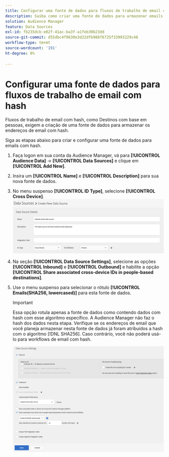 ```yaml
---
title: Configurar uma fonte de dados para fluxos de trabalho de email com hash
description: Saiba como criar uma fonte de dados para armazenar emails com hash para fluxos de trabalho de email com hash.
solution: Audience Manager
feature: Data Sources
exl-id: fb235dcb-e02f-41ac-ba3f-a1feb30b23dd
source-git-commit: d55dbc4f9630e3d22dfb988f6725f33993229c48
workflow-type: tm+mt
source-wordcount: '191'
ht-degree: 0%

---
```


# Configurar uma fonte de dados para fluxos de trabalho de email com hash

Fluxos de trabalho de email com hash, como Destinos com base em pessoas, exigem a criação de uma fonte de dados para armazenar os endereços de email com hash.

Siga as etapas abaixo para criar e configurar uma fonte de dados para emails com hash.

1. Faça logon em sua conta da Audience Manager, vá para **[!UICONTROL Audience Data]** -> **[!UICONTROL Data Sources]** e clique em **[!UICONTROL Add New]**.
1. Insira um **[!UICONTROL Name]** e **[!UICONTROL Description]** para sua nova fonte de dados.
1. No menu suspenso **[!UICONTROL ID Type]**, selecione **[!UICONTROL Cross Device]**.
   ![Imagem da interface do Audience Manager mostrando a seção de detalhes da fonte de dados.](../features/assets/create-hashed-email-data-source.png)
1. Na seção **[!UICONTROL Data Source Settings]**, selecione as opções **[!UICONTROL Inbound]** e **[!UICONTROL Outbound]** e habilite a opção **[!UICONTROL Share associated cross-device IDs in people-based destinations]**.
1. Use o menu suspenso para selecionar o rótulo **[!UICONTROL Emails(SHA256, lowercased)]** para esta fonte de dados.

   >[!IMPORTANT]
   >
   >Essa opção rotula apenas a fonte de dados como contendo dados com hash com esse algoritmo específico. A Audience Manager não faz o hash dos dados nesta etapa. Verifique se os endereços de email que você planeja armazenar nesta fonte de dados já foram atribuídos a hash com o algoritmo [!DNL SHA256]. Caso contrário, você não poderá usá-lo para workflows de email com hash.

   ![Imagem da interface do Audience Manager mostrando a seção de configurações da fonte de dados.](../features/assets/data-source-settings.png)

